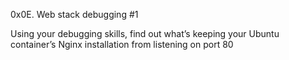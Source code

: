 0x0E. Web stack debugging #1

Using your debugging skills, find out what’s keeping your Ubuntu container’s Nginx installation from listening on port 80
